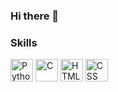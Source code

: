 ### Hi there 👋

### Skills

<p align="left">
            <a href="https://www.python.org/" target="_blank" rel="noreferrer"><img src="https://raw.githubusercontent.com/danielcranney/readme-generator/main/public/icons/skills/python-colored.svg" width="36" height="36" alt="Python" /></a>
            <a href="https://docs.microsoft.com/en-us/cpp/?view=msvc-170" target="_blank" rel="noreferrer"><img src="https://raw.githubusercontent.com/danielcranney/readme-generator/main/public/icons/skills/c-colored.svg" width="36" height="36" alt="C" /></a>
            <a href="https://developer.mozilla.org/fr/docs/Web/HTML/" target="_blank" rel="noreferrer"><img src="https://raw.githubusercontent.com/danielcranney/readme-generator/main/public/icons/skills/html-colored.svg" width="36" height="36" alt="HTML" /></a>          
            <a href="https://developer.mozilla.org/fr/docs/Web/CSS/" target="_blank" rel="noreferrer"><img src="https://raw.githubusercontent.com/danielcranney/readme-generator/main/public/icons/skills/css-colored.svg" width="36" height="36" alt="CSS" /></a>
</p>
